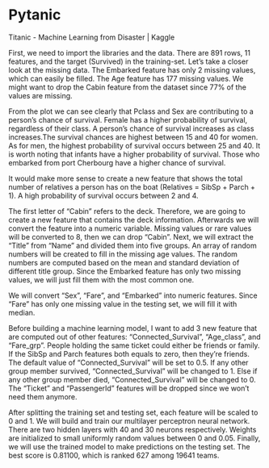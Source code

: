 # Pytanic
 Titanic - Machine Learning from Disaster | Kaggle

First, we need to import the libraries and the data. There are 891 rows, 11 features, and the target (Survived) in the training-set. Let’s take a closer look at the missing data. The Embarked feature has only 2 missing values, which can easily be filled. The Age feature has 177 missing values. We might want to drop the Cabin feature from the dataset since 77% of the values are missing.
 
 
From the plot we can see clearly that Pclass and Sex are contributing to a person’s chance of survival. Female has a higher probability of survival, regardless of their class. A person’s chance of survival increases as class increases.The survival chances are highest between 15 and 40 for women. As for men, the highest probability of survival occurs between 25 and 40. It is worth noting that infants have a higher probability of survival. Those who embarked from port Cherbourg have a higher chance of survival.
 
 
It would make more sense to create a new feature that shows the total number of relatives a person has on the boat (Relatives = SibSp + Parch + 1). A high probability of survival occurs between 2 and 4.


The first letter of “Cabin” refers to the deck. Therefore, we are going to create a new feature that contains the deck information. Afterwards we will convert the feature into a numeric variable. Missing values or rare values will be converted to 8, then we can drop “Cabin”. Next, we will extract the “Title” from “Name” and divided them into five groups. An array of random numbers will be created to fill in the missing age values. The random numbers are computed based on the mean and standard deviation of different title group. Since the Embarked feature has only two missing values, we will just fill them with the most common one.


We will convert “Sex”, “Fare”, and “Embarked” into numeric features. Since “Fare” has only one missing value in the testing set, we will fill it with median.


Before building a machine learning model, I want to add 3 new feature that are computed out of other features: “Connected_Survival”, “Age_class”, and “Fare_grp”.  People holding the same ticket could either be friends or family. If the SibSp and Parch features both equals to zero, then they’re friends. The default value of “Connected_Survival” will be set to 0.5. If any other group member survived, “Connected_Survival” will be changed to 1. Else if any other group member died, “Connected_Survival” will be changed to 0. The “Ticket” and “PassengerId” features will be dropped since we won’t need them anymore.
 
 
After splitting the training set and testing set, each feature will be scaled to 0 and 1. We will build and train our multilayer perceptron neural network. There are two hidden layers with 40 and 30 neurons respectively. Weights are initialized to small uniformly random values between 0 and 0.05. Finally, we will use the trained model to make predictions on the testing set. The best score is 0.81100, which is ranked 627 among 19641 teams.
